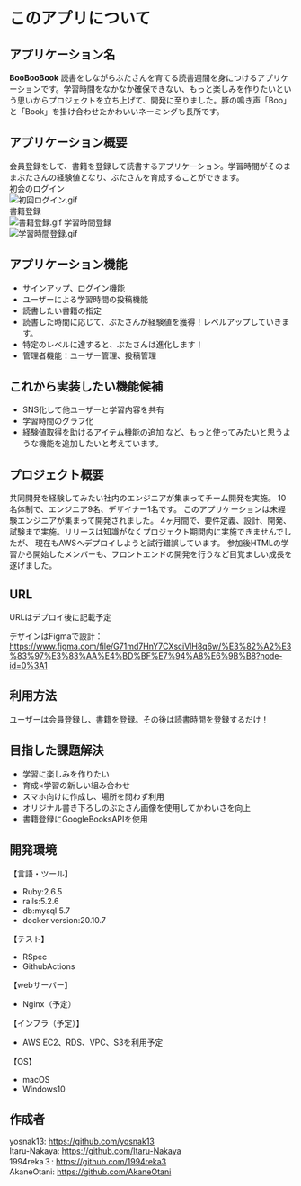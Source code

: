 # このアプリについて

## アプリケーション名

**BooBooBook**
読書をしながらぶたさんを育てる読書週間を身につけるアプリケーションです。学習時間をなかなか確保できない、もっと楽しみを作りたいという思いからプロジェクトを立ち上げて、開発に至りました。豚の鳴き声「Boo」と「Book」を掛け合わせたかわいいネーミングも長所です。

## アプリケーション概要

会員登録をして、書籍を登録して読書するアプリケーション。学習時間がそのままぶたさんの経験値となり、ぶたさんを育成することができます。<br>
初会のログイン<br>
![初回ログイン.gif](https://qiita-image-store.s3.ap-northeast-1.amazonaws.com/0/674242/2fe48d82-6995-c379-67c2-cfa38629ba16.gif)
<br>
書籍登録<br>
![書籍登録.gif](https://qiita-image-store.s3.ap-northeast-1.amazonaws.com/0/674242/2cb29b71-0828-8997-b7a3-d06e602ef5d0.gif)
学習時間登録<br>
![学習時間登録.gif](https://qiita-image-store.s3.ap-northeast-1.amazonaws.com/0/674242/6d813339-7411-2337-e337-604c613f7b6e.gif)



## アプリケーション機能
- サインアップ、ログイン機能
- ユーザーによる学習時間の投稿機能
- 読書したい書籍の指定
- 読書した時間に応じて、ぶたさんが経験値を獲得！レベルアップしていきます。
- 特定のレベルに達すると、ぶたさんは進化します！
- 管理者機能：ユーザー管理、投稿管理

## これから実装したい機能候補
- SNS化して他ユーザーと学習内容を共有
- 学習時間のグラフ化
- 経験値取得を助けるアイテム機能の追加
など、もっと使ってみたいと思うような機能を追加したいと考えています。

## プロジェクト概要

共同開発を経験してみたい社内のエンジニアが集まってチーム開発を実施。
10名体制で、エンジニア9名、デザイナー1名です。
このアプリケーションは未経験エンジニアが集まって開発されました。
4ヶ月間で、要件定義、設計、開発、試験まで実施。リリースは知識がなくプロジェクト期間内に実施できませんでしたが、
現在もAWSへデプロイしようと試行錯誤しています。
参加後HTMLの学習から開始したメンバーも、フロントエンドの開発を行うなど目覚ましい成長を遂げました。

## URL

URLはデプロイ後に記載予定


デザインはFigmaで設計：https://www.figma.com/file/G71md7HnY7CXsciVlH8q6w/%E3%82%A2%E3%83%97%E3%83%AA%E4%BD%BF%E7%94%A8%E6%9B%B8?node-id=0%3A1


## 利用方法

ユーザーは会員登録し、書籍を登録。その後は読書時間を登録するだけ！


## 目指した課題解決

- 学習に楽しみを作りたい
- 育成×学習の新しい組み合わせ
- スマホ向けに作成し、場所を問わず利用
- オリジナル書き下ろしのぶたさん画像を使用してかわいさを向上
- 書籍登録にGoogleBooksAPIを使用


## 開発環境

【言語・ツール】
- Ruby:2.6.5
- rails:5.2.6
- db:mysql 5.7
- docker version:20.10.7

【テスト】
- RSpec
- GithubActions

【webサーバー】
- Nginx（予定）

【インフラ（予定）】
- AWS EC2、RDS、VPC、S3を利用予定

【OS】
- macOS
- Windows10


## 作成者

yosnak13: https://github.com/yosnak13<br>
Itaru-Nakaya: https://github.com/Itaru-Nakaya<br>
1994reka３: https://github.com/1994reka3<br>
AkaneOtani: https://github.com/AkaneOtani<br>
